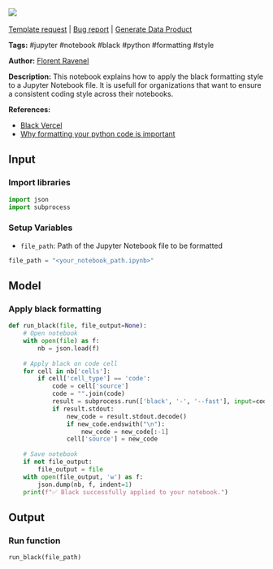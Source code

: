 <a href="https://app.naas.ai/user-redirect/naas/downloader?url=https://raw.githubusercontent.com/jupyter-naas/awesome-notebooks/master/Jupyter%20Notebooks/Jupyter_Notebooks_Apply_black_on_notebook_file.ipynb" target="_parent"><img src="https://naasai-public.s3.eu-west-3.amazonaws.com/open_in_naas.svg"/></a><br><br><a href="https://github.com/jupyter-naas/awesome-notebooks/issues/new?assignees=&labels=&template=template-request.md&title=Tool+-+Action+of+the+notebook+">Template request</a> | <a href="https://github.com/jupyter-naas/awesome-notebooks/issues/new?assignees=&labels=bug&template=bug_report.md&title=Jupyter+Notebooks+-+Apply+black+on+notebook+file:+Error+short+description">Bug report</a> | <a href="https://app.naas.ai/user-redirect/naas/downloader?url=https://raw.githubusercontent.com/jupyter-naas/awesome-notebooks/master/Naas/Naas_Start_data_product.ipynb" target="_parent">Generate Data Product</a>

**Tags:** #jupyter #notebook #black #python #formatting #style

**Author:** [Florent Ravenel](https://www.linkedin.com/in/florent-ravenel)

**Description:** This notebook explains how to apply the black formatting style to a Jupyter Notebook file. It is usefull for organizations that want to ensure a consistent coding style across their notebooks.

**References:**
- [Black Vercel](https://black.vercel.app/)
- [Why formatting your python code is important](https://www.freecodecamp.org/news/auto-format-your-python-code-with-black/)

## Input

### Import libraries


```python
import json
import subprocess
```

### Setup Variables
- `file_path`: Path of the Jupyter Notebook file to be formatted


```python
file_path = "<your_notebook_path.ipynb>"
```

## Model

### Apply black formatting


```python
def run_black(file, file_output=None):
    # Open notebook
    with open(file) as f:
        nb = json.load(f)
    
    # Apply black on code cell
    for cell in nb['cells']:
        if cell['cell_type'] == 'code':
            code = cell['source']
            code = "".join(code)
            result = subprocess.run(['black', '-', '--fast'], input=code.encode(), stdout=subprocess.PIPE, stderr=subprocess.PIPE)
            if result.stdout:
                new_code = result.stdout.decode()
                if new_code.endswith("\n"):
                    new_code = new_code[:-1]
                cell['source'] = new_code
                
    # Save notebook
    if not file_output:
        file_output = file
    with open(file_output, 'w') as f:
        json.dump(nb, f, indent=1)
    print(f"✅ Black successfully applied to your notebook.")
```

## Output

### Run function


```python
run_black(file_path)
```

 

